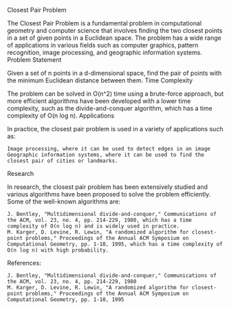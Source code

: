 Closest Pair Problem

The Closest Pair Problem is a fundamental problem in computational geometry and computer science that involves finding the two closest points in a set of given points in a Euclidean space. The problem has a wide range of applications in various fields such as computer graphics, pattern recognition, image processing, and geographic information systems.
Problem Statement

Given a set of n points in a d-dimensional space, find the pair of points with the minimum Euclidean distance between them.
Time Complexity

The problem can be solved in O(n^2) time using a brute-force approach, but more efficient algorithms have been developed with a lower time complexity, such as the divide-and-conquer algorithm, which has a time complexity of O(n log n).
Applications

In practice, the closest pair problem is used in a variety of applications such as:

    Image processing, where it can be used to detect edges in an image
    Geographic information systems, where it can be used to find the closest pair of cities or landmarks.

Research

In research, the closest pair problem has been extensively studied and various algorithms have been proposed to solve the problem efficiently. Some of the well-known algorithms are:

    J. Bentley, "Multidimensional divide-and-conquer," Communications of the ACM, vol. 23, no. 4, pp. 214-229, 1980, which has a time complexity of O(n log n) and is widely used in practice.
    M. Karger, D. Levine, R. Lewin, "A randomized algorithm for closest-point problems," Proceedings of the Annual ACM Symposium on Computational Geometry, pp. 1-10, 1995, which has a time complexity of O(n log n) with high probability.

References:

    J. Bentley, "Multidimensional divide-and-conquer," Communications of the ACM, vol. 23, no. 4, pp. 214-229, 1980
    M. Karger, D. Levine, R. Lewin, "A randomized algorithm for closest-point problems," Proceedings of the Annual ACM Symposium on Computational Geometry, pp. 1-10, 1995
